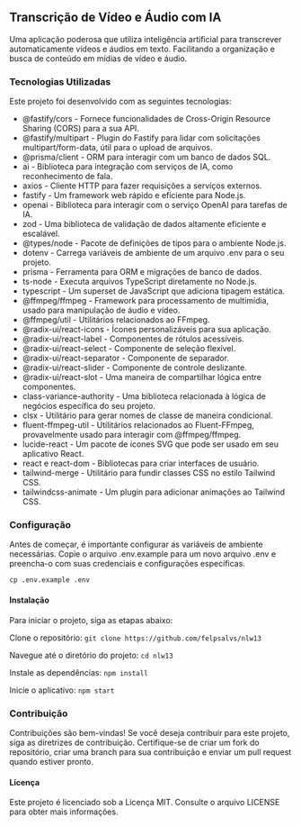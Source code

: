 ## Transcrição de Vídeo e Áudio com IA
Uma aplicação poderosa que utiliza inteligência artificial para transcrever automaticamente vídeos e áudios em texto. Facilitando a organização e busca de conteúdo em mídias de vídeo e áudio.

### Tecnologias Utilizadas
Este projeto foi desenvolvido com as seguintes tecnologias:
 + @fastify/cors - Fornece funcionalidades de Cross-Origin Resource Sharing (CORS) para a sua API.
 + @fastify/multipart - Plugin do Fastify para lidar com solicitações multipart/form-data, útil para o upload de arquivos.
 + @prisma/client - ORM para interagir com um banco de dados SQL.
 + ai - Biblioteca para integração com serviços de IA, como reconhecimento de fala.
 + axios - Cliente HTTP para fazer requisições a serviços externos.
 + fastify - Um framework web rápido e eficiente para Node.js.
 + openai - Biblioteca para interagir com o serviço OpenAI para tarefas de IA.
 + zod - Uma biblioteca de validação de dados altamente eficiente e escalável.
 + @types/node - Pacote de definições de tipos para o ambiente Node.js.
 + dotenv - Carrega variáveis de ambiente de um arquivo .env para o seu projeto.
 + prisma - Ferramenta para ORM e migrações de banco de dados.
 + ts-node - Executa arquivos TypeScript diretamente no Node.js.
 + typescript - Um superset de JavaScript que adiciona tipagem estática.
 + @ffmpeg/ffmpeg - Framework para processamento de multimídia, usado para manipulação de áudio e vídeo.
 + @ffmpeg/util - Utilitários relacionados ao FFmpeg.
 + @radix-ui/react-icons - Ícones personalizáveis para sua aplicação.
 + @radix-ui/react-label - Componentes de rótulos acessíveis.
 + @radix-ui/react-select - Componente de seleção flexível.
 + @radix-ui/react-separator - Componente de separador.
 + @radix-ui/react-slider - Componente de controle deslizante.
 + @radix-ui/react-slot - Uma maneira de compartilhar lógica entre componentes.
 + class-variance-authority - Uma biblioteca relacionada à lógica de negócios específica do seu projeto.
 + clsx - Utilitário para gerar nomes de classe de maneira condicional.
 + fluent-ffmpeg-util - Utilitários relacionados ao Fluent-FFmpeg, provavelmente usado para interagir com @ffmpeg/ffmpeg.
 + lucide-react - Um pacote de ícones SVG que pode ser usado em seu aplicativo React.
 + react e react-dom - Bibliotecas para criar interfaces de usuário.
 + tailwind-merge - Utilitário para fundir classes CSS no estilo Tailwind CSS.
 + tailwindcss-animate - Um plugin para adicionar animações ao Tailwind CSS.

### Configuração
Antes de começar, é importante configurar as variáveis de ambiente necessárias. Copie o arquivo .env.example para um novo arquivo .env e preencha-o com suas credenciais e configurações específicas.

`cp .env.example .env`

#### Instalação
Para iniciar o projeto, siga as etapas abaixo:

Clone o repositório:
`git clone https://github.com/felpsalvs/nlw13`

Navegue até o diretório do projeto:
`cd nlw13`

Instale as dependências:
`npm install`

Inicie o aplicativo:
`npm start`

### Contribuição
Contribuições são bem-vindas! Se você deseja contribuir para este projeto, siga as diretrizes de contribuição. Certifique-se de criar um fork do repositório, criar uma branch para sua contribuição e enviar um pull request quando estiver pronto.

#### Licença
Este projeto é licenciado sob a Licença MIT. Consulte o arquivo LICENSE para obter mais informações.

